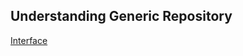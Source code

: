 ## Understanding Generic Repository
 [Interface](https://www.codecademy.com/resources/docs/c-sharp/interfaces)
